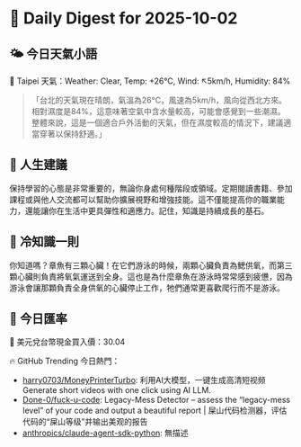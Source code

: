 # 🌅 Daily Digest for 2025-10-02

## 🌤️ 今日天氣小語
📍 Taipei 天氣：Weather: Clear, Temp: +26°C, Wind: ↖5km/h, Humidity: 84%
> 「台北的天氣現在晴朗，氣溫為26°C，風速為5km/h，風向從西北方來。相對濕度是84%，這意味著空氣中含水量較高，可能會感覺到一些潮濕。整體來說，這是一個適合戶外活動的天氣，但在濕度較高的情況下，建議適當穿著以保持舒適。」

## 💬 人生建議
保持學習的心態是非常重要的，無論你身處何種階段或領域。定期閱讀書籍、參加課程或與他人交流都可以幫助你擴展視野和增強技能。這不僅能提高你的職業能力，還能讓你在生活中更具彈性和適應力。記住，知識是持續成長的基石。

## 🧠 冷知識一則
你知道嗎？章魚有三顆心臟！在它們游泳的時候，兩顆心臟負責為鰓供氧，而第三顆心臟則負責將氧氣運送到全身。這也是為什麼章魚在游泳時常常感到疲憊，因為游泳會讓那顆負責全身供氧的心臟停止工作，牠們通常更喜歡爬行而不是游泳。
## 💱 今日匯率
💱 美元兌台幣現金買入價：30.04

🔥 GitHub Trending 今日熱門：
- [harry0703/MoneyPrinterTurbo](https://github.com/harry0703/MoneyPrinterTurbo): 利用AI大模型，一键生成高清短视频 Generate short videos with one click using AI LLM.
- [Done-0/fuck-u-code](https://github.com/Done-0/fuck-u-code): Legacy-Mess Detector – assess the “legacy-mess level” of your code and output a beautiful report | 屎山代码检测器，评估代码的“屎山等级”并输出美观的报告
- [anthropics/claude-agent-sdk-python](https://github.com/anthropics/claude-agent-sdk-python): 無描述

